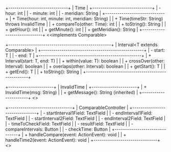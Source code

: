 +-----------------------------+
|         Time               |
+-----------------------------+
| - hour: int                |
| - minute: int              |
| - meridian: String         |
+-----------------------------+
| + Time(hour: int, minute: int, meridian: String)          |
| + Time(timeStr: String) throws InvalidTime               |
| + compareTo(other: Time): int                            |
| + toString(): String                                     |
| + getHour(): int                                         |
| + getMinute(): int                                       |
| + getMeridian(): String                                  |
+-----------------------------+
<<implements Comparable<Time>>


+--------------------------------------------------+
|        Interval<T extends Comparable<T>>         |
+--------------------------------------------------+
| - start: T                                       |
| - end: T                                         |
+--------------------------------------------------+
| + Interval(start: T, end: T)                     |
| + within(value: T): boolean                      |
| + crossOver(other: Interval<T>): boolean       |
| + overlaps(other: Interval<T>): boolean          |
| + getStart(): T                                  |
| + getEnd(): T                                    |
| + toString(): String                             |
+--------------------------------------------------+


+----------------------+
|     InvalidTime      |
+----------------------+
| + InvalidTime(msg: String)       |
| + getMessage(): String (inherited) |
+----------------------+
<<extends Exception>>


+-------------------------------+
|  ComparableController         |
+-------------------------------+
| - startInterval1Field: TextField    |
| - endInterval1Field: TextField      |
| - startInterval2Field: TextField    |
| - endInterval2Field: TextField      |
| - timeToCheckField: TextField       |
| - resultField: TextField            |
| - compareIntervals: Button          |
| - checkTime: Button                 |
+-------------------------------+
| + handleCompare(event: ActionEvent): void |
| + handleTime2(event: ActionEvent): void   |
+-------------------------------+
<<JavaFX Controller>>

